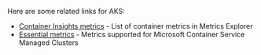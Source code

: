 Here are some related links for AKS:
- [Container Insights metrics](https://learn.microsoft.com/en-us/azure/azure-monitor/containers/container-insights-analyze#view-container-metrics-in-metrics-explorer) - List of container metrics in Metrics Explorer
- [Essential metrics](https://learn.microsoft.com/en-us/azure/azure-monitor/essentials/metrics-supported#microsoftcontainerservicemanagedclusters) - Metrics supported for Microsoft Container Service Managed Clusters

